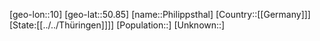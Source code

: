 ﻿---
location: [50.85,10]
type: City
tags:
- geo/City


SpocWebEntityId: 33355
isDeleted: false
confidential: public

---
[geo-lon::10]
[geo-lat::50.85]
[name::Philippsthal]
[Country::[[Germany]]]
[State:[[../../Thüringen]]]]
[Population::]
[Unknown::]

